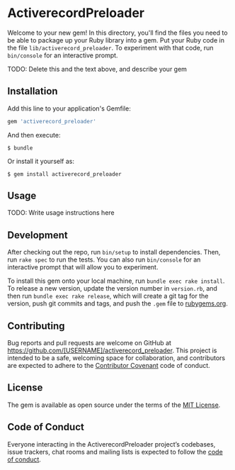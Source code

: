 # ActiverecordPreloader

Welcome to your new gem! In this directory, you'll find the files you need to be able to package up your Ruby library into a gem. Put your Ruby code in the file `lib/activerecord_preloader`. To experiment with that code, run `bin/console` for an interactive prompt.

TODO: Delete this and the text above, and describe your gem

## Installation

Add this line to your application's Gemfile:

```ruby
gem 'activerecord_preloader'
```

And then execute:

    $ bundle

Or install it yourself as:

    $ gem install activerecord_preloader

## Usage

TODO: Write usage instructions here

## Development

After checking out the repo, run `bin/setup` to install dependencies. Then, run `rake spec` to run the tests. You can also run `bin/console` for an interactive prompt that will allow you to experiment.

To install this gem onto your local machine, run `bundle exec rake install`. To release a new version, update the version number in `version.rb`, and then run `bundle exec rake release`, which will create a git tag for the version, push git commits and tags, and push the `.gem` file to [rubygems.org](https://rubygems.org).

## Contributing

Bug reports and pull requests are welcome on GitHub at https://github.com/[USERNAME]/activerecord_preloader. This project is intended to be a safe, welcoming space for collaboration, and contributors are expected to adhere to the [Contributor Covenant](http://contributor-covenant.org) code of conduct.

## License

The gem is available as open source under the terms of the [MIT License](https://opensource.org/licenses/MIT).

## Code of Conduct

Everyone interacting in the ActiverecordPreloader project’s codebases, issue trackers, chat rooms and mailing lists is expected to follow the [code of conduct](https://github.com/[USERNAME]/activerecord_preloader/blob/master/CODE_OF_CONDUCT.md).
